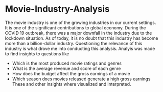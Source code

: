 # Movie-Industry-Analysis
The movie industry is one of the growing industries in our current settings. 
It is one of the significant contributions to global economy. During the COVID 19 outbreak, there was a major downfall in the industry due to the lockdown situation. 
As of today, it is no doubt that this industry has become more than a billion-dollar industry. 
Questioning the relevance of this industry is what drove me into conducting this analysis.
Analyis was made to find insights to questions like
* Which is the most produced movie ratings and genres
* What is the average revenue and score of each genre
* How does the budget affect the gross earnings of a movie
* Which season does movies released generate a high gross earnings
These and other insights where visualized and interpreted. 
